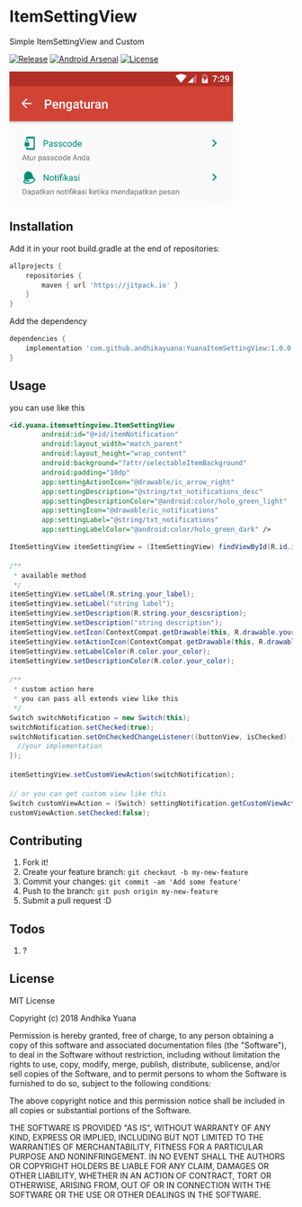 # ItemSettingView

Simple ItemSettingView and Custom

[![Release](https://jitpack.io/v/andhikayuana/YuanaItemSettingView.svg)](https://jitpack.io/#andhikayuana/YuanaItemSettingView) [![Android Arsenal]( https://img.shields.io/badge/Android%20Arsenal-YuanaItemSettingView-green.svg?style=flat )]( https://android-arsenal.com/details/1/6902 )
[![License](http://img.shields.io/badge/license-MIT-brightgreen.svg?style=flat-square)](https://tldrlegal.com/license/mit-license)


![](example.png?raw=true)

## Installation

Add it in your root build.gradle at the end of repositories:

```gradle
allprojects {
    repositories {
        maven { url 'https://jitpack.io' }
    }
}
```

Add the dependency

```gradle
dependencies {
    implementation 'com.github.andhikayuana:YuanaItemSettingView:1.0.0'
}
```

## Usage

you can use like this
```xml
<id.yuana.itemsettingview.ItemSettingView
        android:id="@+id/itemNotification"
        android:layout_width="match_parent"
        android:layout_height="wrap_content"
        android:background="?attr/selectableItemBackground"
        android:padding="10dp"
        app:settingActionIcon="@drawable/ic_arrow_right"
        app:settingDescription="@string/txt_notifications_desc"
        app:settingDescriptionColor="@android:color/holo_green_light"
        app:settingIcon="@drawable/ic_notifications"
        app:settingLabel="@string/txt_notifications"
        app:settingLabelColor="@android:color/holo_green_dark" />
```
```java
ItemSettingView itemSettingView = (ItemSettingView) findViewById(R.id.itemNotification);

/**
 * available method
 */
itemSettingView.setLabel(R.string.your_label);
itemSettingView.setLabel("string label");
itemSettingView.setDescription(R.string.your_descsription);
itemSettingView.setDescription("string description");
itemSettingView.setIcon(ContextCompat.getDrawable(this, R.drawable.your_icon));
itemSettingView.setActionIcon(ContextCompat.getDrawable(this, R.drawable.your_action_icon));
itemSettingView.setLabelColor(R.color.your_color);
itemSettingView.setDescriptionColor(R.color.your_color);

/**
 * custom action here
 * you can pass all extends view like this
 */
Switch switchNotification = new Switch(this);
switchNotification.setChecked(true);
switchNotification.setOnCheckedChangeListener((buttonView, isChecked) -> {
  //your implementation
});

itemSettingView.setCustomViewAction(switchNotification);

// or you can get custom view like this
Switch customViewAction = (Switch) settingNotification.getCustomViewAction();
customViewAction.setChecked(false);
```

## Contributing

1. Fork it!
2. Create your feature branch: `git checkout -b my-new-feature`
3. Commit your changes: `git commit -am 'Add some feature'`
4. Push to the branch: `git push origin my-new-feature`
5. Submit a pull request :D

## Todos

1. ?

## License

MIT License

Copyright (c) 2018 Andhika Yuana

Permission is hereby granted, free of charge, to any person obtaining a copy
of this software and associated documentation files (the "Software"), to deal
in the Software without restriction, including without limitation the rights
to use, copy, modify, merge, publish, distribute, sublicense, and/or sell
copies of the Software, and to permit persons to whom the Software is
furnished to do so, subject to the following conditions:

The above copyright notice and this permission notice shall be included in all
copies or substantial portions of the Software.

THE SOFTWARE IS PROVIDED "AS IS", WITHOUT WARRANTY OF ANY KIND, EXPRESS OR
IMPLIED, INCLUDING BUT NOT LIMITED TO THE WARRANTIES OF MERCHANTABILITY,
FITNESS FOR A PARTICULAR PURPOSE AND NONINFRINGEMENT. IN NO EVENT SHALL THE
AUTHORS OR COPYRIGHT HOLDERS BE LIABLE FOR ANY CLAIM, DAMAGES OR OTHER
LIABILITY, WHETHER IN AN ACTION OF CONTRACT, TORT OR OTHERWISE, ARISING FROM,
OUT OF OR IN CONNECTION WITH THE SOFTWARE OR THE USE OR OTHER DEALINGS IN THE
SOFTWARE.
